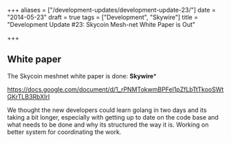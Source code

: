 +++
aliases = ["/development-updates/development-update-23/"]
date = "2014-05-23"
draft = true
tags = ["Development", "Skywire"]
title = "Development Update #23: Skycoin Mesh-net White Paper is Out"

+++
## White paper

The Skycoin meshnet white paper is done: **Skywire***

https://docs.google.com/document/d/1_rPNMTokwmBPFel1pZfLbTtTkooSWtGKrTLB3RbXIrI

We thought the new developers could learn golang in two days and its taking a bit longer, especially with getting up to date on the code base and what needs to be done and why its structured the way it is. Working on better system for coordinating the work.